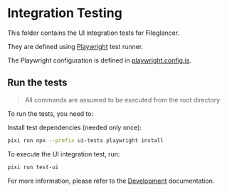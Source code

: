 # Integration Testing

This folder contains the UI integration tests for Fileglancer.

They are defined using [Playwright](https://playwright.dev/docs/intro) test runner.

The Playwright configuration is defined in [playwright.config.js](./playwright.config.js).

## Run the tests

> All commands are assumed to be executed from the root directory

To run the tests, you need to:

Install test dependencies (needed only once):

```bash
pixi run npx --prefix ui-tests playwright install
```

To execute the UI integration test, run:

```bash
pixi run test-ui
```

For more information, please refer to the [Development](../docs/Development.md#integration-tests) documentation.
